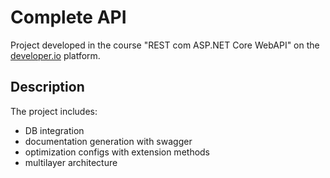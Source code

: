 # Complete API
Project developed in the course "REST com ASP.NET Core WebAPI" on the [developer.io](https://desenvolvedor.io) platform.

## Description
The project includes:
- DB integration
- documentation generation with swagger
- optimization configs with extension methods
- multilayer architecture